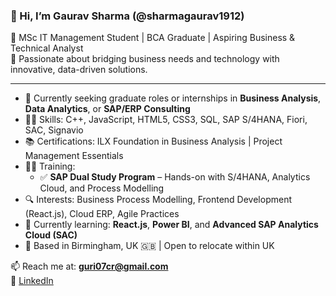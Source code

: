 ### 👋 Hi, I’m Gaurav Sharma (@sharmagaurav1912)

🚀 MSc IT Management Student | BCA Graduate | Aspiring Business & Technical Analyst  
💼 Passionate about bridging business needs and technology with innovative, data-driven solutions.

---

- 🎯 Currently seeking graduate roles or internships in **Business Analysis**, **Data Analytics**, or **SAP/ERP Consulting**
- 👨‍💻 Skills: C++, JavaScript, HTML5, CSS3, SQL, SAP S/4HANA, Fiori, SAC, Signavio  
- 📚 Certifications: ILX Foundation in Business Analysis | Project Management Essentials  
- 🏋️‍♂️ Training:  
  - ✅ **SAP Dual Study Program** – Hands-on with S/4HANA, Analytics Cloud, and Process Modelling  
- 🔍 Interests: Business Process Modelling, Frontend Development (React.js), Cloud ERP, Agile Practices  
- 🌱 Currently learning: **React.js**, **Power BI**, and **Advanced SAP Analytics Cloud (SAC)**
- 📍 Based in Birmingham, UK 🇬🇧 | Open to relocate within UK

📫 Reach me at: **guri07cr@gmail.com**  
🔗 [LinkedIn](https://www.linkedin.com/in/gaurav-sharma-202383219)

<!---
sharmagaurav1912/sharmagaurav1912 is a ✨ special ✨ repository because its `README.md` (this file) appears on your GitHub profile.
You can click the Preview link to take a look at your changes.
--->
